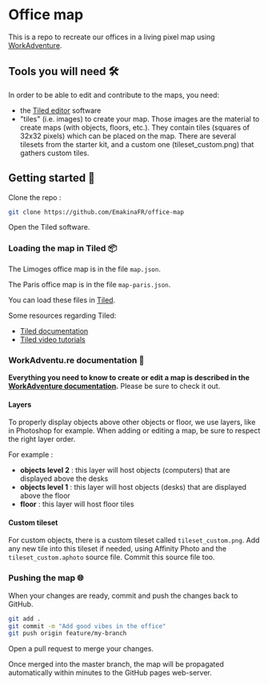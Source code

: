 # Office map

This is a repo to recreate our offices in a living pixel map using [WorkAdventure](https://workadventu.re).

## Tools you will need 🛠

In order to be able to edit and contribute to the maps, you need:

- the [Tiled editor](https://www.mapeditor.org/) software
- "tiles" (i.e. images) to create your map. Those images are the material to create maps (with objects, floors, etc.). 
  They contain tiles (squares of 32x32 pixels) which can be placed on the map. There are several tilesets from the starter
  kit, and a custom one (tileset_custom.png) that gathers custom tiles.

## Getting started 🚀

Clone the repo :

```bash
git clone https://github.com/EmakinaFR/office-map 
```

Open the Tiled software.

### Loading the map in Tiled 📦

The Limoges office map is in the file `map.json`.

The Paris office map is in the file `map-paris.json`.  

You can load these files in [Tiled](https://www.mapeditor.org/).

Some resources regarding Tiled:

- [Tiled documentation](https://doc.mapeditor.org/en/stable/manual/introduction/)
- [Tiled video tutorials](https://www.gamefromscratch.com/post/2015/10/14/Tiled-Map-Editor-Tutorial-Series.aspx)

### WorkAdventu.re documentation 📖 

**Everything you need to know to create or edit a map is described in the [WorkAdventure documentation](https://workadventu.re/map-building).**
Please be sure to check it out. 

#### Layers

To properly display objects above other objects or floor, we use layers, like in Photoshop for example. 
When adding or editing a map, be sure to respect the right layer order.

For example :

- **objects level 2** : this layer will host objects (computers) that are displayed above the desks
- **objects level 1** : this layer will host objects (desks) that are displayed above the floor
- **floor** : this layer will host floor tiles

#### Custom tileset

For custom objects, there is a custom tileset called `tileset_custom.png`.
Add any new tile into this tileset if needed, using Affinity Photo and the `tileset_custom.aphoto` source file.
Commit this source file too.

### Pushing the map 🌐

When your changes are ready, commit and push the changes back to GitHub.

```bash
git add .
git commit -m "Add good vibes in the office"
git push origin feature/my-branch 
```

Open a pull request to merge your changes.

Once merged into the master branch, the map will be propagated automatically within minutes to the GitHub pages web-server.
